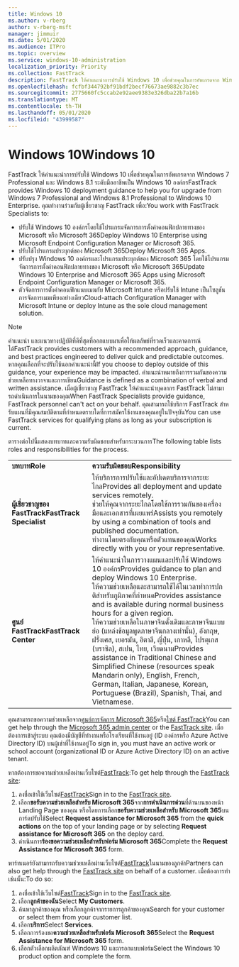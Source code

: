 ```yaml
---
title: Windows 10
ms.author: v-rberg
author: v-rberg-msft
manager: jimmuir
ms.date: 5/01/2020
ms.audience: ITPro
ms.topic: overview
ms.service: windows-10-administration
localization_priority: Priority
ms.collection: FastTrack
description: FastTrack ให้คําแนะนําการปรับใช้ Windows 10 เพื่อช่วยคุณในการอัพเกรดจาก Windows 7 Professional และ Windows 8.1 ระดับมืออาชีพเป็น Windows 10 องค์กร
ms.openlocfilehash: fcfbf344792bf91bdf2becf76673ae9882c3b7ec
ms.sourcegitcommit: 2775660fc5ccab2e92aee9383e326dba22b7a16b
ms.translationtype: MT
ms.contentlocale: th-TH
ms.lasthandoff: 05/01/2020
ms.locfileid: "43999587"
---
```

# <a name="windows-10"></a><span data-ttu-id="78ab6-103">Windows 10</span><span class="sxs-lookup"><span data-stu-id="78ab6-103">Windows 10</span></span>

<span data-ttu-id="78ab6-104">FastTrack ให้คําแนะนําการปรับใช้ Windows 10 เพื่อช่วยคุณในการอัพเกรดจาก Windows 7 Professional และ Windows 8.1 ระดับมืออาชีพเป็น Windows 10 องค์กร</span><span class="sxs-lookup"><span data-stu-id="78ab6-104">FastTrack provides Windows 10 deployment guidance to help you for upgrade from Windows 7 Professional and Windows 8.1 Professional to Windows 10 Enterprise.</span></span> <span data-ttu-id="78ab6-105">คุณทํางานร่วมกับผู้เชี่ยวชาญ FastTrack เพื่อ:</span><span class="sxs-lookup"><span data-stu-id="78ab6-105">You work with FastTrack Specialists to:</span></span>

- <span data-ttu-id="78ab6-106">ปรับใช้ Windows 10 องค์กรโดยใช้โปรแกรมจัดการการตั้งค่าคอนฟิกปลายทางของ Microsoft หรือ Microsoft 365</span><span class="sxs-lookup"><span data-stu-id="78ab6-106">Deploy Windows 10 Enterprise using Microsoft Endpoint Configuration Manager or Microsoft 365.</span></span>
- <span data-ttu-id="78ab6-107">ปรับใช้โปรแกรมประยุกต์ของ Microsoft 365</span><span class="sxs-lookup"><span data-stu-id="78ab6-107">Deploy Microsoft 365 Apps.</span></span> 
- <span data-ttu-id="78ab6-108">ปรับปรุง Windows 10 องค์กรและโปรแกรมประยุกต์ของ Microsoft 365 โดยใช้โปรแกรมจัดการการตั้งค่าคอนฟิกปลายทางของ Microsoft หรือ Microsoft 365</span><span class="sxs-lookup"><span data-stu-id="78ab6-108">Update Windows 10 Enterprise and Microsoft 365 Apps using Microsoft Endpoint Configuration Manager or Microsoft 365.</span></span>
- <span data-ttu-id="78ab6-109">ตัวจัดการการตั้งค่าคอนฟิกแนบเมฆกับ Microsoft Intune หรือปรับใช้ Intune เป็นโซลูชันการจัดการเมฆเพียงอย่างเดียว</span><span class="sxs-lookup"><span data-stu-id="78ab6-109">Cloud-attach Configuration Manager with Microsoft Intune or deploy Intune as the sole cloud management solution.</span></span>
  
> [!NOTE]
> <span data-ttu-id="78ab6-110">คําแนะนํา และแนวทางปฏิบัติที่ดีที่สุดที่ออกแบบมาเพื่อให้ผลลัพธ์ที่รวดเร็วและคาดการณ์ได้</span><span class="sxs-lookup"><span data-stu-id="78ab6-110">FastTrack provides customers with a recommended approach, guidance, and best practices engineered to deliver quick and predictable outcomes.</span></span> <span data-ttu-id="78ab6-111">หากคุณเลือกที่จะปรับใช้นอกคําแนะนํานี้</span><span class="sxs-lookup"><span data-stu-id="78ab6-111">If you choose to deploy outside of this guidance, your experience may be impacted.</span></span> <span data-ttu-id="78ab6-112">คําแนะนําหมายถึงการรวมกันของความช่วยเหลือทางวาจาและการเขียน</span><span class="sxs-lookup"><span data-stu-id="78ab6-112">Guidance is defined as a combination of verbal and written assistance.</span></span> <span data-ttu-id="78ab6-113">เมื่อผู้เชี่ยวชาญ FastTrack ให้คําแนะนําบุคลากร FastTrack ไม่สามารถดําเนินการในนามของคุณ</span><span class="sxs-lookup"><span data-stu-id="78ab6-113">When FastTrack Specialists provide guidance, FastTrack personnel can't act on your behalf.</span></span> <span data-ttu-id="78ab6-114">คุณสามารถใช้บริการ FastTrack สําหรับแผนที่มีคุณสมบัติตามที่กําหนดตราบใดที่การสมัครใช้งานของคุณอยู่ในปัจจุบัน</span><span class="sxs-lookup"><span data-stu-id="78ab6-114">You can use FastTrack services for qualifying plans as long as your subscription is current.</span></span>  
    
<span data-ttu-id="78ab6-115">ตารางต่อไปนี้แสดงบทบาทและความรับผิดชอบสําหรับกระบวนการ</span><span class="sxs-lookup"><span data-stu-id="78ab6-115">The following table lists roles and responsibilities for the process.</span></span>

|||
|:-----|:-----|
|<span data-ttu-id="78ab6-116">**บทบาท**</span><span class="sxs-lookup"><span data-stu-id="78ab6-116">**Role**</span></span> <br/> |<span data-ttu-id="78ab6-117">**ความรับผิดชอบ**</span><span class="sxs-lookup"><span data-stu-id="78ab6-117">**Responsibility**</span></span> <br/> |
|<span data-ttu-id="78ab6-118">**ผู้เชี่ยวชาญของ FastTrack**</span><span class="sxs-lookup"><span data-stu-id="78ab6-118">**FastTrack Specialist**</span></span> <br/> |<span data-ttu-id="78ab6-119">ให้บริการการปรับใช้และอัปเดตบริการจากระยะไกล</span><span class="sxs-lookup"><span data-stu-id="78ab6-119">Provides all deployment and update services remotely.</span></span>  <br/> <span data-ttu-id="78ab6-120">ช่วยให้คุณจากระยะไกลโดยใช้การรวมกันของเครื่องมือและเอกสารที่เผยแพร่</span><span class="sxs-lookup"><span data-stu-id="78ab6-120">Assists you remotely by using a combination of tools and published documentation.</span></span> <br/> <span data-ttu-id="78ab6-121">ทํางานโดยตรงกับคุณหรือตัวแทนของคุณ</span><span class="sxs-lookup"><span data-stu-id="78ab6-121">Works directly with you or your representative.</span></span>|
|<span data-ttu-id="78ab6-122">**ศูนย์ FastTrack**</span><span class="sxs-lookup"><span data-stu-id="78ab6-122">**FastTrack Center**</span></span>  <br/> |<span data-ttu-id="78ab6-123">ให้คําแนะนําในการวางแผนและปรับใช้ Windows 10 องค์กร</span><span class="sxs-lookup"><span data-stu-id="78ab6-123">Provides guidance to plan and deploy Windows 10 Enterprise.</span></span>   <br/> <span data-ttu-id="78ab6-124">ให้ความช่วยเหลือและสามารถใช้ได้ในเวลาทําการปกติสําหรับภูมิภาคที่กําหนด</span><span class="sxs-lookup"><span data-stu-id="78ab6-124">Provides assistance and is available during normal business hours for a given region.</span></span> <br/> <span data-ttu-id="78ab6-125">ให้ความช่วยเหลือในภาษาจีนดั้งเดิมและภาษาจีนแบบย่อ (แหล่งข้อมูลพูดภาษาจีนกลางเท่านั้น), อังกฤษ, ฝรั่งเศส, เยอรมัน, อิตาลี, ญี่ปุ่น, เกาหลี, โปรตุเกส (บราซิล), สเปน, ไทย, เวียดนาม</span><span class="sxs-lookup"><span data-stu-id="78ab6-125">Provides assistance in Traditional Chinese and Simplified Chinese (resources speak Mandarin only), English, French, German, Italian, Japanese, Korean, Portuguese (Brazil), Spanish, Thai, and Vietnamese.</span></span>|
 
<span data-ttu-id="78ab6-126">คุณสามารถขอความช่วยเหลือจาก[ศูนย์การจัดการ Microsoft 365](https://go.microsoft.com/fwlink/?linkid=2032704)หรือ[ไซต์ FastTrack](https://go.microsoft.com/fwlink/?linkid=780698)</span><span class="sxs-lookup"><span data-stu-id="78ab6-126">You can get help through the [Microsoft 365 admin center](https://go.microsoft.com/fwlink/?linkid=2032704) or the [FastTrack site](https://go.microsoft.com/fwlink/?linkid=780698).</span></span> <span data-ttu-id="78ab6-127">เมื่อต้องการเข้าสู่ระบบ คุณต้องมีบัญชีที่ทํางานหรือโรงเรียนที่ใช้งานอยู่ (ID องค์กรหรือ Azure Active Directory ID) บนผู้เช่าที่ใช้งานอยู่</span><span class="sxs-lookup"><span data-stu-id="78ab6-127">To sign in, you must have an active work or school account (organizational ID or Azure Active Directory ID) on an active tenant.</span></span> 

<span data-ttu-id="78ab6-128">หากต้องการขอความช่วยเหลือผ่านเว็บไซต์[FastTrack](https://go.microsoft.com/fwlink/?linkid=780698):</span><span class="sxs-lookup"><span data-stu-id="78ab6-128">To get help through the [FastTrack site](https://go.microsoft.com/fwlink/?linkid=780698):</span></span> 
1.    <span data-ttu-id="78ab6-129">ลงชื่อเข้าใช้เว็บไซต์[FastTrack](https://go.microsoft.com/fwlink/?linkid=780698)</span><span class="sxs-lookup"><span data-stu-id="78ab6-129">Sign in to the [FastTrack site](https://go.microsoft.com/fwlink/?linkid=780698).</span></span> 
2.    <span data-ttu-id="78ab6-130">เลือก**ขอรับความช่วยเหลือสําหรับ Microsoft 365**จาก**การดําเนินการด่วน**ที่ด้านบนของหน้า Landing Page ของคุณ หรือโดยการเลือก**ขอรับความช่วยเหลือสําหรับ Microsoft 365**บนการ์ดปรับใช้</span><span class="sxs-lookup"><span data-stu-id="78ab6-130">Select **Request assistance for Microsoft 365** from the **quick actions** on the top of your landing page or by selecting **Request assistance for Microsoft 365** on the deploy card.</span></span>
3.    <span data-ttu-id="78ab6-131">ดําเนินการ**ร้องขอความช่วยเหลือสําหรับฟอร์ม Microsoft 365**</span><span class="sxs-lookup"><span data-stu-id="78ab6-131">Complete the **Request Assistance for Microsoft 365** form.</span></span>
  
<span data-ttu-id="78ab6-132">พาร์ทเนอร์ยังสามารถรับความช่วยเหลือผ่านเว็บไซต์[FastTrack](https://go.microsoft.com/fwlink/?linkid=780698)ในนามของลูกค้า</span><span class="sxs-lookup"><span data-stu-id="78ab6-132">Partners can also get help through the [FastTrack site](https://go.microsoft.com/fwlink/?linkid=780698) on behalf of a customer.</span></span> <span data-ttu-id="78ab6-133">เมื่อต้องการทําเช่นนั้น:</span><span class="sxs-lookup"><span data-stu-id="78ab6-133">To do so:</span></span>
1.    <span data-ttu-id="78ab6-134">ลงชื่อเข้าใช้เว็บไซต์[FastTrack](https://go.microsoft.com/fwlink/?linkid=780698)</span><span class="sxs-lookup"><span data-stu-id="78ab6-134">Sign in to the [FastTrack site](https://go.microsoft.com/fwlink/?linkid=780698).</span></span> 
2.    <span data-ttu-id="78ab6-135">เลือก**ลูกค้าของฉัน**</span><span class="sxs-lookup"><span data-stu-id="78ab6-135">Select **My Customers**.</span></span>
3.    <span data-ttu-id="78ab6-136">ค้นหาลูกค้าของคุณ หรือเลือกลูกค้าจากรายการลูกค้าของคุณ</span><span class="sxs-lookup"><span data-stu-id="78ab6-136">Search for your customer or select them from your customer list.</span></span>
4.    <span data-ttu-id="78ab6-137">เลือก**บริการ**</span><span class="sxs-lookup"><span data-stu-id="78ab6-137">Select **Services**.</span></span>
5.    <span data-ttu-id="78ab6-138">เลือกการร้องขอ**ความช่วยเหลือสําหรับฟอร์ม Microsoft 365**</span><span class="sxs-lookup"><span data-stu-id="78ab6-138">Select the **Request Assistance for Microsoft 365** form.</span></span>
6.    <span data-ttu-id="78ab6-139">เลือกตัวเลือกผลิตภัณฑ์ Windows 10 และกรอกแบบฟอร์ม</span><span class="sxs-lookup"><span data-stu-id="78ab6-139">Select the Windows 10 product option and complete the form.</span></span>
 
